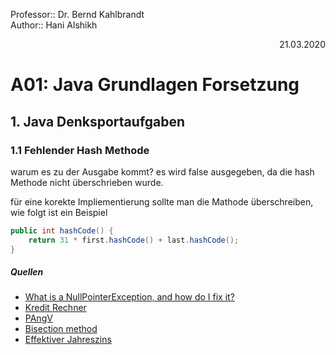 Professor:: Dr. Bernd Kahlbrandt  
Author:: Hani Alshikh  
<div style="text-align: right">21.03.2020</div>

# A01: Java Grundlagen Forsetzung

## 1. Java Denksportaufgaben

### 1.1 Fehlender Hash Methode

warum es zu der Ausgabe kommt?
es wird false ausgegeben, da die hash Methode nicht überschrieben wurde.

für eine korekte Impliementierung sollte man die Mathode überschreiben, wie folgt ist ein Beispiel

```java
public int hashCode() {
    return 31 * first.hashCode() + last.hashCode();
}
``` 

##### Quellen
- [What is a NullPointerException, and how do I fix it?](https://stackoverflow.com/questions/218384/what-is-a-nullpointerexception-and-how-do-i-fix-it)
- [Kredit Rechner](https://www.finanzen-rechner.net/kreditrechner.php)
- [PAngV](http://www.gesetze-im-internet.de/pangv/anlage.html)
- [Bisection method](https://en.wikipedia.org/wiki/Bisection_method)
- [Effektiver Jahreszins](https://de.wikipedia.org/wiki/Effektiver_Jahreszins)